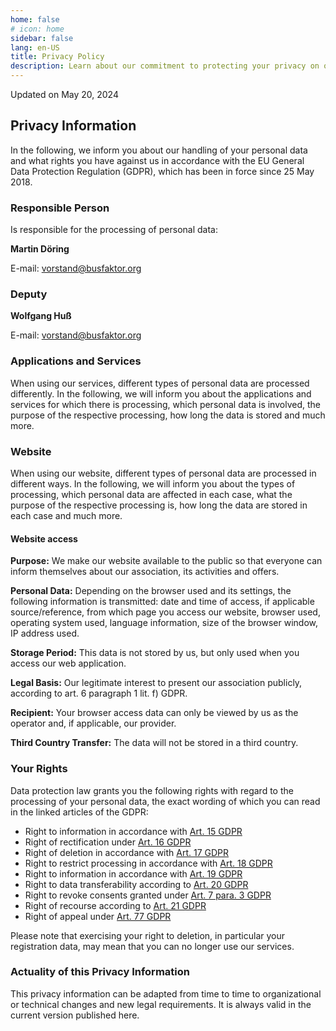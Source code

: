 ```yaml
---
home: false
# icon: home
sidebar: false
lang: en-US
title: Privacy Policy
description: Learn about our commitment to protecting your privacy on our website. Please read our privacy policy to understand how we handle your data.
---
```


Updated on May 20, 2024

## Privacy Information

In the following, we inform you about our handling of your personal data and what rights you have against us in accordance with the EU General Data Protection Regulation (GDPR), which has been in force since 25 May 2018.

### Responsible Person

Is responsible for the processing of personal data:

<!-- markdownlint-disable-next-line no-emphasis-as-heading -->
**Martin Döring**

E-mail: <vorstand@busfaktor.org>

### Deputy

<!-- markdownlint-disable-next-line no-emphasis-as-heading -->
**Wolfgang Huß**

E-mail: <vorstand@busfaktor.org>

### Applications and Services

When using our services, different types of personal data are processed differently. In the following, we will inform you about the applications and services for which there is processing, which personal data is involved, the purpose of the respective processing, how long the data is stored and much more.

### Website

When using our website, different types of personal data are processed in different ways. In the following, we will inform you about the types of processing, which personal data are affected in each case, what the purpose of the respective processing is, how long the data are stored in each case and much more.

#### Website access

**Purpose:** We make our website available to the public so that everyone can inform themselves about our association, its activities and offers.

**Personal Data:** Depending on the browser used and its settings, the following information is transmitted: date and time of access, if applicable source/reference, from which page you access our website, browser used, operating system used, language information, size of the browser window, IP address used.

**Storage Period:** This data is not stored by us, but only used when you access our web application.

**Legal Basis:** Our legitimate interest to present our association publicly, according to art. 6 paragraph 1 lit. f) GDPR.

**Recipient:** Your browser access data can only be viewed by us as the operator and, if applicable, our provider.

**Third Country Transfer:** The data will not be stored in a third country.

<!-- #### Session Cookies

**Purpose:** We use a cookie for navigation on our website

**Personal Data:** A session cookie, starting with busfaktor

**Storage Period:** Half an hour after the last access

**Legal Basis:** Our legitimate interest to present our association publicly, according to art. 6 paragraph 1 lit. f) GDPR.

**Recipient:** Only you, saved in your browser

**Forwarding to Third Parties:** None

**Third Country Transfer:** None -->

### Your Rights

Data protection law grants you the following rights with regard to the processing of your personal data, the exact wording of which you can read in the linked articles of the GDPR:

- Right to information in accordance with [Art. 15 GDPR](https://gdpr-info.eu/art-15-gdpr/)
- Right of rectification under [Art. 16 GDPR](https://gdpr-info.eu/art-16-gdpr/)
- Right of deletion in accordance with [Art. 17 GDPR](https://gdpr-info.eu/art-17-gdpr/)
- Right to restrict processing in accordance with [Art. 18 GDPR](https://gdpr-info.eu/art-18-gdpr/)
- Right to information in accordance with [Art. 19 GDPR](https://gdpr-info.eu/art-19-gdpr/)
- Right to data transferability according to [Art. 20 GDPR](https://gdpr-info.eu/art-20-gdpr/)
- Right to revoke consents granted under [Art. 7 para. 3 GDPR](https://gdpr-info.eu/art-7-gdpr/)
- Right of recourse according to [Art. 21 GDPR](https://gdpr-info.eu/art-21-gdpr/)
- Right of appeal under [Art. 77 GDPR](https://gdpr-info.eu/art-77-gdpr/)

Please note that exercising your right to deletion, in particular your registration data, may mean that you can no longer use our services.

### Actuality of this Privacy Information

This privacy information can be adapted from time to time to organizational or technical changes and new legal requirements. It is always valid in the current version published here.
